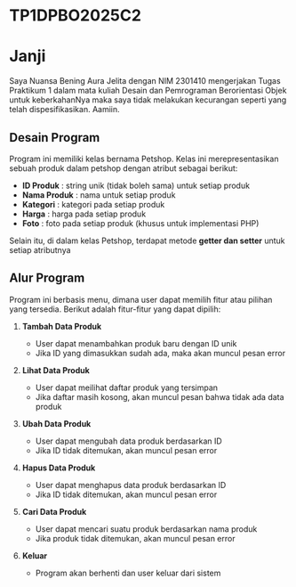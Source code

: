 # TP1DPBO2025C2

# Janji
Saya Nuansa Bening Aura Jelita dengan NIM 2301410 mengerjakan Tugas Praktikum 1 dalam mata kuliah Desain dan Pemrograman Berorientasi Objek untuk keberkahanNya maka saya tidak melakukan kecurangan seperti yang telah dispesifikasikan. Aamiin.

## Desain Program
Program ini memiliki kelas bernama Petshop. Kelas ini merepresentasikan sebuah produk dalam petshop dengan atribut sebagai berikut:
- **ID Produk** : string unik (tidak boleh sama) untuk setiap produk
- **Nama Produk** : nama untuk setiap produk
- **Kategori** : kategori pada setiap produk
- **Harga** : harga pada setiap produk
- **Foto** : foto pada setiap produk (khusus untuk implementasi PHP)

Selain itu, di dalam kelas Petshop, terdapat metode **getter dan setter** untuk setiap atributnya

## Alur Program
Program ini berbasis menu, dimana user dapat memilih fitur atau pilihan yang tersedia. Berikut adalah fitur-fitur yang dapat dipilih:

1. **Tambah Data Produk**  
   - User dapat menambahkan produk baru dengan ID unik
   - Jika ID yang dimasukkan sudah ada, maka akan muncul pesan error

2. **Lihat Data Produk**  
   - User dapat meilihat daftar produk yang tersimpan 
   - Jika daftar masih kosong, akan muncul pesan bahwa tidak ada data produk

3. **Ubah Data Produk**  
   - User dapat mengubah data produk berdasarkan ID
   - Jika ID tidak ditemukan, akan muncul pesan error

4. **Hapus Data Produk**  
   - User dapat menghapus data produk berdasarkan ID
   - Jika ID tidak ditemukan, akan muncul pesan error

5. **Cari Data Produk**  
   - User dapat mencari suatu produk berdasarkan nama produk
   - Jika produk tidak ditemukan, akan muncul pesan error

6. **Keluar**  
   - Program akan berhenti dan user keluar dari sistem
